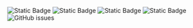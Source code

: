 ![Static Badge](https://img.shields.io/badge/blacklists-60-000000) ![Static Badge](https://img.shields.io/badge/blacklisted-2677675-cc0000) ![Static Badge](https://img.shields.io/badge/whitelisted-2245-00CC00) ![Static Badge](https://img.shields.io/badge/streaming_blacklist-28107-000000) ![GitHub issues](https://img.shields.io/github/issues/fabriziosalmi/blacklists)
